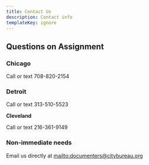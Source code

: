 ```yaml
---
title: Contact Us
description: Contact info
templateKey: ignore
---
```

## Questions on Assignment

### Chicago

Call or text 708-820-2154

### Detroit

Call or text 313-510-5523

**Cleveland**

Call or text 216-361-9149

### Non-immediate needs

Email us directly at <mailto:documenters@citybureau.org>
